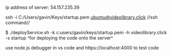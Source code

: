ip address of server: 54.157.235.39

ssh -i C:/Users/gavin/Keys/startup.pem ubuntu@videolibrary.click
//ssh command//

$ ./deployService.sh -k c:users/gavin/keys/startup.pem -h videolibrary.click -s startup
^for deploying the code onto the server^

use node.js debugger in vs code and https://localhost:4000 to test code

